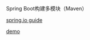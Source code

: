Spring Boot构建多模块（Maven）

[spring.io guide](https://spring.io/guides/gs/multi-module/)

[demo](https://github.com/spring-guides/gs-multi-module)